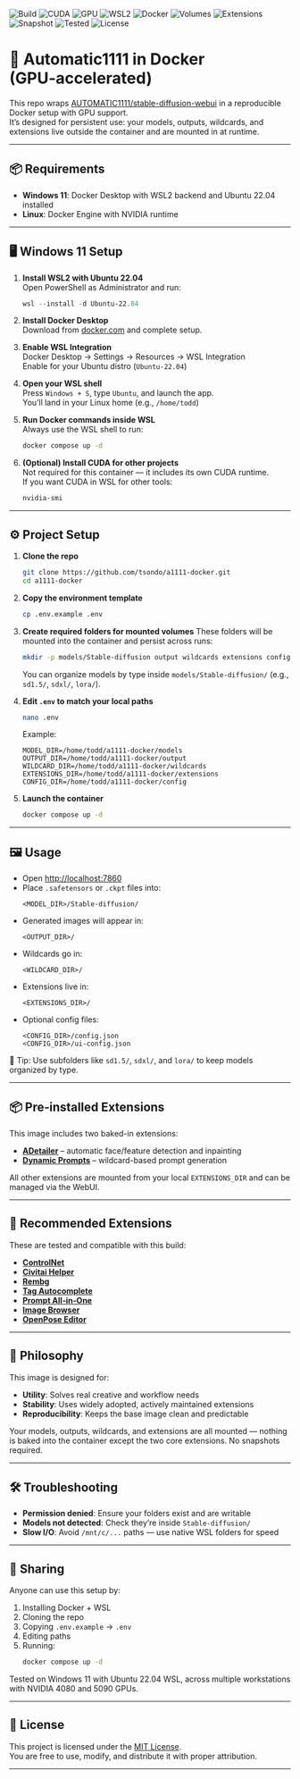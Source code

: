 ![Build](https://img.shields.io/badge/build-passing-brightgreen)
![CUDA](https://img.shields.io/badge/CUDA-12.8-blue)
![GPU](https://img.shields.io/badge/GPU-NVIDIA%20enabled-yellowgreen)
![WSL2](https://img.shields.io/badge/WSL2-supported-green)
![Docker](https://img.shields.io/badge/docker-ready-blue)
![Volumes](https://img.shields.io/badge/volumes-modular%20%26%20persistent-blueviolet)
![Extensions](https://img.shields.io/badge/extensions-webUI%20managed-orange)
![Snapshot](https://img.shields.io/badge/snapshots-not%20required-lightgrey)
![Tested](https://img.shields.io/badge/tested-4080%20%7C%205090-green)
![License](https://img.shields.io/github/license/tsondo/a1111-docker)


# 🚀 Automatic1111 in Docker (GPU‑accelerated)

This repo wraps [AUTOMATIC1111/stable-diffusion-webui](https://github.com/AUTOMATIC1111/stable-diffusion-webui) in a reproducible Docker setup with GPU support.  
It’s designed for persistent use: your models, outputs, wildcards, and extensions live outside the container and are mounted in at runtime.

---

## 📦 Requirements

- **Windows 11**: Docker Desktop with WSL2 backend and Ubuntu 22.04 installed
- **Linux**: Docker Engine with NVIDIA runtime

---

## 🖥️ Windows 11 Setup

1. **Install WSL2 with Ubuntu 22.04**  
   Open PowerShell as Administrator and run:  
   ```powershell
   wsl --install -d Ubuntu-22.04
   ```

2. **Install Docker Desktop**  
   Download from [docker.com](https://www.docker.com/products/docker-desktop) and complete setup.

3. **Enable WSL Integration**  
   Docker Desktop → Settings → Resources → WSL Integration  
   Enable for your Ubuntu distro (`Ubuntu-22.04`)

4. **Open your WSL shell**  
   Press `Windows + S`, type `Ubuntu`, and launch the app.  
   You’ll land in your Linux home (e.g., `/home/todd`)

5. **Run Docker commands inside WSL**  
   Always use the WSL shell to run:
   ```bash
   docker compose up -d
   ```

6. **(Optional) Install CUDA for other projects**  
   Not required for this container — it includes its own CUDA runtime.  
   If you want CUDA in WSL for other tools:
   ```bash
   nvidia-smi
   ```

---

## ⚙️ Project Setup

1. **Clone the repo**
   ```bash
   git clone https://github.com/tsondo/a1111-docker.git
   cd a1111-docker
   ```

2. **Copy the environment template**
   ```bash
   cp .env.example .env
   ```

3. **Create required folders for mounted volumes**
   These folders will be mounted into the container and persist across runs:
   ```bash
   mkdir -p models/Stable-diffusion output wildcards extensions config embeddings logs cache
   ```
   You can organize models by type inside `models/Stable-diffusion/` (e.g., `sd1.5/`, `sdxl/`, `lora/`).

4. **Edit `.env` to match your local paths**
   ```bash
   nano .env
   ```
   Example:
   ```env
   MODEL_DIR=/home/todd/a1111-docker/models
   OUTPUT_DIR=/home/todd/a1111-docker/output
   WILDCARD_DIR=/home/todd/a1111-docker/wildcards
   EXTENSIONS_DIR=/home/todd/a1111-docker/extensions
   CONFIG_DIR=/home/todd/a1111-docker/config
   ```

5. **Launch the container**
   ```bash
   docker compose up -d
   ```

---

## 🖼️ Usage

- Open [http://localhost:7860](http://localhost:7860)
- Place `.safetensors` or `.ckpt` files into:
  ```
  <MODEL_DIR>/Stable-diffusion/
  ```
- Generated images will appear in:
  ```
  <OUTPUT_DIR>/
  ```
- Wildcards go in:
  ```
  <WILDCARD_DIR>/
  ```
- Extensions live in:
  ```
  <EXTENSIONS_DIR>/
  ```
- Optional config files:
  ```
  <CONFIG_DIR>/config.json
  <CONFIG_DIR>/ui-config.json
  ```

🧠 Tip: Use subfolders like `sd1.5/`, `sdxl/`, and `lora/` to keep models organized by type.

---

## 📦 Pre‑installed Extensions

This image includes two baked-in extensions:

- **[ADetailer](https://github.com/Bing-su/adetailer)** – automatic face/feature detection and inpainting
- **[Dynamic Prompts](https://github.com/adieyal/sd-dynamic-prompts)** – wildcard-based prompt generation

All other extensions are mounted from your local `EXTENSIONS_DIR` and can be managed via the WebUI.

---

## 🧪 Recommended Extensions

These are tested and compatible with this build:

- **[ControlNet](https://github.com/Mikubill/sd-webui-controlnet)**
- **[Civitai Helper](https://github.com/butaixianran/Stable-Diffusion-Webui-Civitai-Helper)**
- **[Rembg](https://github.com/AUTOMATIC1111/stable-diffusion-webui-rembg)**
- **[Tag Autocomplete](https://github.com/DominikDoom/a1111-sd-webui-tagcomplete)**
- **[Prompt All‑in‑One](https://github.com/Physton/sd-webui-prompt-all-in-one)**
- **[Image Browser](https://github.com/yfszzx/stable-diffusion-webui-images-browser)**
- **[OpenPose Editor](https://github.com/fkunn1326/openpose-editor)**

---

## 🎯 Philosophy

This image is designed for:

- **Utility**: Solves real creative and workflow needs
- **Stability**: Uses widely adopted, actively maintained extensions
- **Reproducibility**: Keeps the base image clean and predictable

Your models, outputs, wildcards, and extensions are all mounted — nothing is baked into the container except the two core extensions. No snapshots required.

---

## 🛠️ Troubleshooting

- **Permission denied**: Ensure your folders exist and are writable
- **Models not detected**: Check they’re inside `Stable-diffusion/`
- **Slow I/O**: Avoid `/mnt/c/...` paths — use native WSL folders for speed

---

## 👥 Sharing

Anyone can use this setup by:

1. Installing Docker + WSL
2. Cloning the repo
3. Copying `.env.example` → `.env`
4. Editing paths
5. Running:
   ```bash
   docker compose up -d
   ```

Tested on Windows 11 with Ubuntu 22.04 WSL, across multiple workstations with NVIDIA 4080 and 5090 GPUs.

---

## 📄 License

This project is licensed under the [MIT License](LICENSE).  
You are free to use, modify, and distribute it with proper attribution.

---
